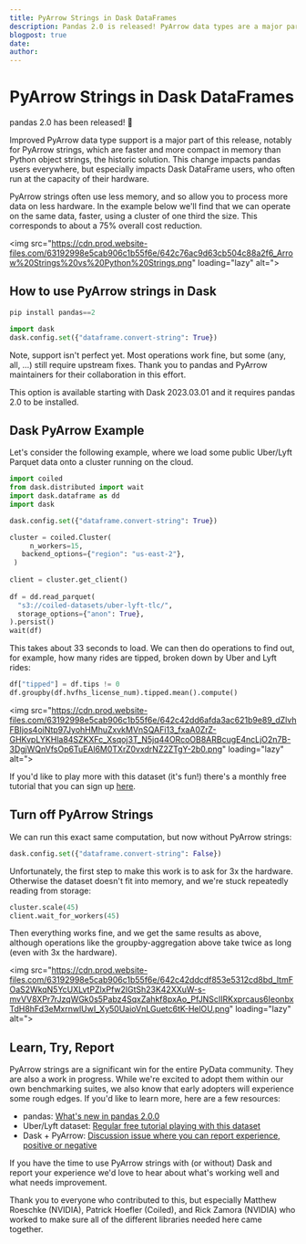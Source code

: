 ```yaml
---
title: PyArrow Strings in Dask DataFrames
description: Pandas 2.0 is released! PyArrow data types are a major part of this release, notably PyArrow strings, which are faster and more compact in memory than Python object strings, the historic solution...
blogpost: true
date: 
author: 
---
```


# PyArrow Strings in Dask DataFrames

pandas 2.0 has been released!  🎉

Improved PyArrow data type support is a major part of this release, notably for PyArrow strings, which are faster and more compact in memory than Python object strings, the historic solution. This change impacts pandas users everywhere, but especially impacts Dask DataFrame users, who often run at the capacity of their hardware.

PyArrow strings often use less memory, and so allow you to process more data on less hardware. In the example below we'll find that we can operate on the same data, faster, using a cluster of one third the size. This corresponds to about a 75% overall cost reduction.

<img src="https://cdn.prod.website-files.com/63192998e5cab906c1b55f6e/642c76ac9d63cb504c88a2f6_Arrow%20Strings%20vs%20Python%20Strings.png" loading="lazy" alt=">

## How to use PyArrow strings in Dask

```python
pip install pandas==2
```

```python
import dask
dask.config.set({"dataframe.convert-string": True})
```

Note, support isn't perfect yet. Most operations work fine, but some (any, all, …) still require upstream fixes. Thank you to pandas and PyArrow maintainers for their collaboration in this effort.

This option is available starting with Dask 2023.03.01 and it requires pandas 2.0 to be installed.

## Dask PyArrow Example

Let's consider the following example, where we load some public Uber/Lyft Parquet data onto a cluster running on the cloud.

```python
import coiled
from dask.distributed import wait
import dask.dataframe as dd
import dask

dask.config.set({"dataframe.convert-string": True})

cluster = coiled.Cluster(
	 n_workers=15,
   backend_options={"region": "us-east-2"},
 )
  
client = cluster.get_client()
 
df = dd.read_parquet(
  "s3://coiled-datasets/uber-lyft-tlc/",
  storage_options={"anon": True},
).persist()
wait(df)
```

This takes about 33 seconds to load. We can then do operations to find out, for example, how many rides are tipped, broken down by Uber and Lyft rides:

```python
df["tipped"] = df.tips != 0
df.groupby(df.hvfhs_license_num).tipped.mean().compute()
```

<img src="https://cdn.prod.website-files.com/63192998e5cab906c1b55f6e/642c42dd6afda3ac621b9e89_dZlvhFBIjos4oiNtp97JyohHMhuZxvkMVnSQAFi13_fxaA0ZrZ-GHKvpLYKHla84SZKXFc_Xsqoj3T_N5jq44ORcoOB8ARBcugE4ncLjO2n7B-3DgjWQnVfsOp6TuEAl6M0TXrZ0vxdrNZ2ZTgY-2b0.png" loading="lazy" alt=">

If you'd like to play more with this dataset (it's fun!) there's a monthly free tutorial that you can sign up [here](https://coiled.io/tutorials).

## Turn off PyArrow Strings

We can run this exact same computation, but now without PyArrow strings:

```python
dask.config.set({"dataframe.convert-string": False})
```

Unfortunately, the first step to make this work is to ask for 3x the hardware. Otherwise the dataset doesn't fit into memory, and we're stuck repeatedly reading from storage:

```python
cluster.scale(45)
client.wait_for_workers(45)
```

Then everything works fine, and we get the same results as above, although operations like the groupby-aggregation above take twice as long (even with 3x the hardware).

<img src="https://cdn.prod.website-files.com/63192998e5cab906c1b55f6e/642c42ddcdf853e5312cd8bd_ItmFOaS2WkqN5YcUXLvtPZlxPfw2lGtSh23K42XXuW-s-mvVV8XPr7rJzqWGk0s5Pabz4SqxZahkf8pxAo_PfJNScIIRKxprcaus6IeonbxTdH8hFd3eMxrnwlUwI_Xy50UaioVnLGuetc6tK-HelOU.png" loading="lazy" alt=">

## Learn, Try, Report

PyArrow strings are a significant win for the entire PyData community. They are also a work in progress. While we're excited to adopt them within our own benchmarking suites, we also know that early adopters will experience some rough edges. If you'd like to learn more, here are a few resources: 

- pandas: [What's new in pandas 2.0.0](https://pandas.pydata.org/docs/dev/whatsnew/v2.0.0.html)
- Uber/Lyft dataset: [Regular free tutorial playing with this dataset  ](https://www.coiled.io/tutorials)
- Dask + PyArrow: [Discussion issue where you can report experience, positive or negative](https://github.com/dask/dask/issues/10139)

If you have the time to use PyArrow strings with (or without) Dask and report your experience we'd love to hear about what's working well and what needs improvement.  

Thank you to everyone who contributed to this, but especially Matthew Roeschke (NVIDIA), Patrick Hoefler (Coiled), and Rick Zamora (NVIDIA) who worked to make sure all of the different libraries needed here came together.
